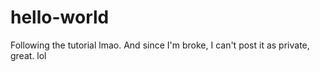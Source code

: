 # hello-world
Following the tutorial lmao. And since I'm broke, I can't post it as private, great. lol
